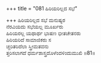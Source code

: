 +++
title = "081 ಹಿರಿಯರಿಲ್ಲದ ಸಭೆ"

+++
ಹಿರಿಯರಿಲ್ಲದ ಸಭೆ ಮನುಷ್ಯರ   
ನೆರವಿಯದು ಸಭೆಯಲ್ಲ ಮೂರ್ಖರು  
ಹಿರಿಯರಲ್ಲ ಯಥಾರ್ಥ ಭಾಷಣ ಭೀತಚೇತನರು  
ಹಿರಿಯರಿದೆ ಸಾಮಾಜಿಕರು ಸ  
ಚ್ಚರಿತರಿದೆಲಾ ಸ್ತ್ರೀಮತವನು  
ತ್ತರಿಸಲಾಗದೆ ಧರ್ಮಶಾಸ್ತ್ರದೊಳೆಂದಳಿಂದುಮುಖಿ    ॥81॥